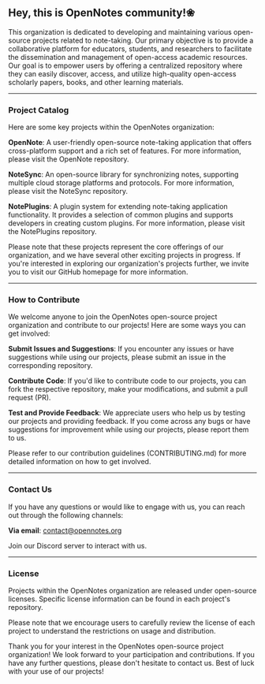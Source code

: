 ## Hey, this is OpenNotes community!❀




This organization is dedicated to developing and maintaining various open-source projects related to note-taking. Our primary objective is to provide a collaborative platform for educators, students, and researchers to facilitate the dissemination and management of open-access academic resources. Our goal is to empower users by offering a centralized repository where they can easily discover, access, and utilize high-quality open-access scholarly papers, books, and other learning materials.




------



### Project Catalog

Here are some key projects within the OpenNotes organization:



**OpenNote**: A user-friendly open-source note-taking application that offers cross-platform support and a rich set of features. For more information, please visit the OpenNote repository.



**NoteSync**: An open-source library for synchronizing notes, supporting multiple cloud storage platforms and protocols. For more information, please visit the NoteSync repository.



**NotePlugins**: A plugin system for extending note-taking application functionality. It provides a selection of common plugins and supports developers in creating custom plugins. For more information, please visit the NotePlugins repository.



Please note that these projects represent the core offerings of our organization, and we have several other exciting projects in progress. If you're interested in exploring our organization's projects further, we invite you to visit our GitHub homepage for more information.

------



### How to Contribute

We welcome anyone to join the OpenNotes open-source project organization and contribute to our projects! Here are some ways you can get involved:



**Submit Issues and Suggestions**: If you encounter any issues or have suggestions while using our projects, please submit an issue in the corresponding repository.



**Contribute Code**: If you'd like to contribute code to our projects, you can fork the respective repository, make your modifications, and submit a pull request (PR).



**Test and Provide Feedback**: We appreciate users who help us by testing our projects and providing feedback. If you come across any bugs or have suggestions for improvement while using our projects, please report them to us.



Please refer to our contribution guidelines (CONTRIBUTING.md) for more detailed information on how to get involved.

------



### Contact Us

If you have any questions or would like to engage with us, you can reach out through the following channels:



**Via email**: contact@opennotes.org



Join our Discord server to interact with us.

------



### License

Projects within the OpenNotes organization are released under open-source licenses. Specific license information can be found in each project's repository.



Please note that we encourage users to carefully review the license of each project to understand the restrictions on usage and distribution.



Thank you for your interest in the OpenNotes open-source project organization! We look forward to your participation and contributions. If you have any further questions, please don't hesitate to contact us. Best of luck with your use of our projects!
